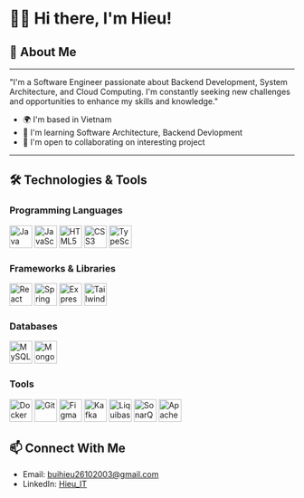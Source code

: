 # 👨‍💻 Hi there, I'm Hieu!
## 🚀 About Me
***
"I'm a Software Engineer passionate about Backend Development, System Architecture, and Cloud Computing. I'm constantly seeking new challenges and opportunities to enhance my skills and knowledge."
* 🌍  I'm based in Vietnam
* 🧠  I'm learning Software Architecture, Backend Devlopment
* 🤝  I'm open to collaborating on interesting project
***
## 🛠️ Technologies & Tools
### Programming Languages
<div align="left">
 <img src="https://cdn.jsdelivr.net/gh/devicons/devicon/icons/java/java-original.svg" width="40" height="40" alt="Java" />
  <img src="https://cdn.jsdelivr.net/gh/devicons/devicon/icons/javascript/javascript-original.svg" width="40" height="40" alt="JavaScript" />
 <img src="https://cdn.jsdelivr.net/gh/devicons/devicon/icons/html5/html5-original.svg" width="40" height="40" alt="HTML5" />
  <img src="https://cdn.jsdelivr.net/gh/devicons/devicon/icons/css3/css3-original.svg" width="40" height="40" alt="CSS3" />
 <img src="https://github.com/user-attachments/assets/b3664485-4bfd-4fd6-901a-d046693e96e1" width="40" height="40" alt="TypeScript" />
</div>

### Frameworks & Libraries
<div align="left">
<img src="https://cdn.jsdelivr.net/gh/devicons/devicon/icons/react/react-original.svg" width="40" height="40" alt="React" />
<img src="https://cdn.jsdelivr.net/gh/devicons/devicon/icons/spring/spring-original.svg" width="40" height="40" alt="Spring" />
<img src="https://cdn.jsdelivr.net/gh/devicons/devicon/icons/express/express-original.svg" width="40" height="40" alt="Express.js" />
<img src="https://github.com/user-attachments/assets/c7c05b5e-6287-4328-a753-bc8402bbd95c" width="40" height="40" alt="Tailwind CSS" />
</div>

### Databases
<div align="left">
<img src="https://cdn.jsdelivr.net/gh/devicons/devicon/icons/mysql/mysql-original.svg" width="40" height="40" alt="MySQL" />
<img src="https://cdn.jsdelivr.net/gh/devicons/devicon/icons/mongodb/mongodb-original.svg" width="40" height="40" alt="MongoDB" />
</div>

### Tools
<div align="left">
  <img src="https://cdn.jsdelivr.net/gh/devicons/devicon/icons/docker/docker-original.svg" width="40" height="40" alt="Docker" />
  <img src="https://cdn.jsdelivr.net/gh/devicons/devicon/icons/git/git-original.svg" width="40" height="40" alt="Git" />
  <img src="https://cdn.jsdelivr.net/gh/devicons/devicon/icons/figma/figma-original.svg" width="40" height="40" alt="Figma" />
  <img src="https://cdn.jsdelivr.net/gh/devicons/devicon/icons/apachekafka/apachekafka-original.svg" width="40" height="40" alt="Kafka" />
  <img src="https://github.com/user-attachments/assets/cf8af20c-7305-4372-a7cf-0cd72a8093c4" width="40" height="40" alt="Liquibase" />
  <img src="https://cdn.worldvectorlogo.com/logos/sonarqube.svg" width="40" height="40" alt="SonarQube" />
 <img src="https://icon.icepanel.io/Technology/svg/Apache-Maven.svg" width="40" height="40" alt="Apache Maven" />
</div>

## 📫 Connect With Me
* Email: buihieu26102003@gmail.com
* LinkedIn: [Hieu_IT](https://www.linkedin.com/in/vn-raizo-b48169231/)



